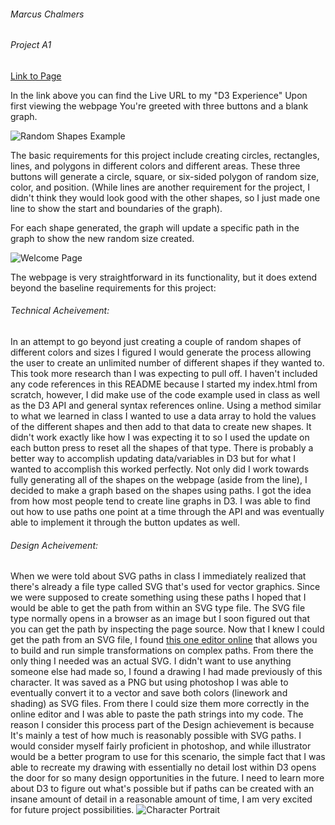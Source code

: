 ###### Marcus Chalmers
###### Project A1

[Link to Page](https://mchalmers.github.io/a1-ghd3/index.html)

In the link above you can find the Live URL to my "D3 Experience"
Upon first viewing the webpage You're greeted with three buttons and a blank graph.

![Random Shapes Example](https://github.com/mchalmers/a1-ghd3/blob/gh-pages/MainScreen.JPG?raw=true)

The basic requirements for this project include creating circles, rectangles, lines, and polygons in different colors
and different areas. These three buttons will generate a circle, square, or six-sided polygon of random size, color,
and position. (While lines are another requirement for the project, I didn't think they would look good with the other shapes,
so I just made one line to show the start and boundaries of the graph).

For each shape generated, the graph will update a specific path in the graph to show the new random size created.

![Welcome Page](https://github.com/mchalmers/a1-ghd3/blob/gh-pages/RandomlyGeneratedArt.JPG?raw=true)

The webpage is very straightforward in its functionality, but it does extend beyond the baseline requirements for this project:

###### Technical Acheivement: 
In an attempt to go beyond just creating a couple of random shapes of different colors and sizes I figured I would generate the process 
allowing the user to create an unlimited number of different shapes if they wanted to. This took more research than I was expecting
to pull off. I haven't included any code references in this README because I started my index.html from scratch, however, I did make use of
the code example used in class as well as the D3 API and general syntax references online. Using a method similar to what we learned in class
I wanted to use a data array to hold the values of the different shapes and then add to that data to create new shapes. It didn't work exactly
like how I was expecting it to so I used the update on each button press to reset all the shapes of that type. There is probably a better
way to accomplish updating data/variables in D3 but for what I wanted to accomplish this worked perfectly. Not only did I work towards fully
generating all of the shapes on the webpage (aside from the line), I decided to make a graph based on the shapes using paths. 
I got the idea from how most people tend to create line graphs in D3. I was able to find out how to use paths one point at a time through
the API and was eventually able to implement it through the button updates as well.

###### Design Acheivement:
When we were told about SVG paths in class I immediately realized that there's already a file type called SVG that's used for vector graphics.
Since we were supposed to create something using these paths I hoped that I would be able to get the path from within an SVG type file.
The SVG file type normally opens in a browser as an image but I soon figured out that you can get the path by inspecting the page source.
Now that I knew I could get the path from an SVG file, I found [this one editor online](https://yqnn.github.io/svg-path-editor/) that allows you to
build and run simple transformations on complex paths. From there the only thing I needed was an actual SVG. I didn't want to use anything someone
else had made so, I found a drawing I had made previously of this character. It was saved as a PNG but using photoshop I was able to eventually
convert it to a vector and save both colors (linework and shading) as SVG files. From there I could size them more correctly in the online editor
and I was able to paste the path strings into my code. The reason I consider this process part of the Design achievement is because It's mainly a 
test of how much is reasonably possible with SVG paths. I would consider myself fairly proficient in photoshop, and while illustrator would be a
better program to use for this scenario, the simple fact that I was able to recreate my drawing with essentially no detail lost within D3 opens the
door for so many design opportunities in the future. I need to learn more about D3 to figure out what's possible but if paths can be 
created with an insane amount of detail in a reasonable amount of time, I am very excited for future project possibilities.
![Character Portrait](https://github.com/mchalmers/a1-ghd3/blob/gh-pages/SVGpathPortrait.JPG?raw=true)
